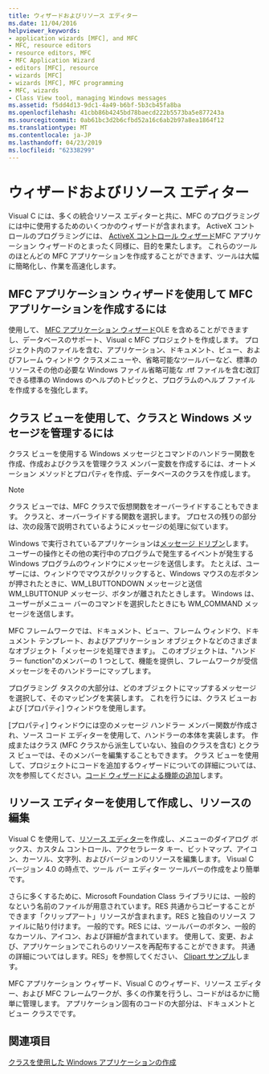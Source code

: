 ```yaml
---
title: ウィザードおよびリソース エディター
ms.date: 11/04/2016
helpviewer_keywords:
- application wizards [MFC], and MFC
- MFC, resource editors
- resource editors, MFC
- MFC Application Wizard
- editors [MFC], resource
- wizards [MFC]
- wizards [MFC], MFC programming
- MFC, wizards
- Class View tool, managing Windows messages
ms.assetid: f5dd4d13-9dc1-4a49-b6bf-5b3cb45fa8ba
ms.openlocfilehash: 41cbb86b4245bd78baecd222b5573ba5e877243a
ms.sourcegitcommit: 0ab61bc3d2b6cfbd52a16c6ab2b97a8ea1864f12
ms.translationtype: MT
ms.contentlocale: ja-JP
ms.lasthandoff: 04/23/2019
ms.locfileid: "62338299"
---
```

# <a name="wizards-and-the-resource-editors"></a>ウィザードおよびリソース エディター

Visual C には、多くの統合リソース エディターと共に、MFC のプログラミングには中に使用するためのいくつかのウィザードが含まれます。 ActiveX コントロールのプログラミングには、 [ActiveX コントロール ウィザード](../mfc/reference/mfc-activex-control-wizard.md)MFC アプリケーション ウィザードのとまったく同様に、目的を果たします。 これらのツールのほとんどの MFC アプリケーションを作成することができます、ツールは大幅に簡略化し、作業を高速化します。

##  <a name="_core_use_appwizard_to_create_an_mfc_application"></a> MFC アプリケーション ウィザードを使用して MFC アプリケーションを作成するには

使用して、 [MFC アプリケーション ウィザード](../mfc/reference/mfc-application-wizard.md)OLE を含めることができますし、データベースのサポート、Visual c MFC プロジェクトを作成します。 プロジェクト内のファイルを含む、アプリケーション、ドキュメント、ビュー、およびフレーム ウィンドウ クラスメニューや、省略可能なツールバーなど、標準のリソースその他の必要な Windows ファイル省略可能な .rtf ファイルを含む改訂できる標準の Windows のヘルプのトピックと、プログラムのヘルプ ファイルを作成するを強化します。

##  <a name="_core_use_classwizard_to_manage_classes_and_windows_messages"></a> クラス ビューを使用して、クラスと Windows メッセージを管理するには

クラス ビューを使用する Windows メッセージとコマンドのハンドラー関数を作成、作成およびクラスを管理クラス メンバー変数を作成するには、オートメーション メソッドとプロパティを作成、データベースのクラスを作成します。

> [!NOTE]
>  クラス ビューでは、MFC クラスで仮想関数をオーバーライドすることもできます。 クラスと、オーバーライドする関数を選択します。 プロセスの残りの部分は、次の段落で説明されているようにメッセージの処理に似ています。

Windows で実行されているアプリケーションは[メッセージ ドリブン](../mfc/message-handling-and-mapping.md)します。 ユーザーの操作とその他の実行中のプログラムで発生するイベントが発生する Windows プログラムのウィンドウにメッセージを送信します。 たとえば、ユーザーには、ウィンドウでマウスがクリックすると、Windows マウスの左ボタンが押されたときに、WM_LBUTTONDOWN メッセージと送信 WM_LBUTTONUP メッセージ、ボタンが離されたときします。 Windows は、ユーザーがメニュー バーのコマンドを選択したときにも WM_COMMAND メッセージを送信します。

MFC フレームワークでは、ドキュメント、ビュー、フレーム ウィンドウ、ドキュメント テンプレート、およびアプリケーション オブジェクトなどのさまざまなオブジェクト「メッセージを処理できます」。 このオブジェクトは、"ハンドラー function"のメンバーの 1 つとして、機能を提供し、フレームワークが受信メッセージをそのハンドラーにマップします。

プログラミング タスクの大部分は、どのオブジェクトにマップするメッセージを選択して、そのマッピングを実装します。 これを行うには、クラス ビューおよび [プロパティ] ウィンドウを使用します。

[プロパティ] ウィンドウには空のメッセージ ハンドラー メンバー関数が作成され、ソース コード エディターを使用して、ハンドラーの本体を実装します。 作成またはクラス (MFC クラスから派生していない、独自のクラスを含む) とクラス ビューでは、そのメンバーを編集することもできます。 クラス ビューを使用して、プロジェクトにコードを追加するウィザードについての詳細については、次を参照してください。[コード ウィザードによる機能の追加](../ide/adding-functionality-with-code-wizards-cpp.md)します。

##  <a name="_core_use_the_resource_editors_to_create_and_edit_resources"></a> リソース エディターを使用して作成し、リソースの編集

Visual C を使用して、[リソース エディター](../windows/resource-editors.md)を作成し、メニューのダイアログ ボックス、カスタム コントロール、アクセラレータ キー、ビットマップ、アイコン、カーソル、文字列、およびバージョンのリソースを編集します。 Visual C バージョン 4.0 の時点で、ツール バー エディター ツールバーの作成をより簡単です。

さらに多くするために、Microsoft Foundation Class ライブラリには、一般的なという名前のファイルが用意されています。RES 共通からコピーすることができます「クリップアート」リソースが含まれます。RES と独自のリソース ファイルに貼り付けます。 一般的です。RES には、ツールバーのボタン、一般的なカーソル、アイコン、および詳細が含まれています。 使用して、変更、および、アプリケーションでこれらのリソースを再配布することができます。 共通の詳細についてはします。RES」を参照してください、 [Clipart サンプル](../overview/visual-cpp-samples.md)します。

MFC アプリケーション ウィザード、Visual C のウィザード、リソース エディター、および MFC フレームワークが、多くの作業を行うし、コードがはるかに簡単に管理します。 アプリケーション固有のコードの大部分は、ドキュメントとビュー クラスでです。

## <a name="see-also"></a>関連項目

[クラスを使用した Windows アプリケーションの作成](../mfc/using-the-classes-to-write-applications-for-windows.md)
